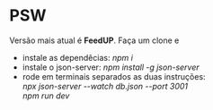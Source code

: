 # PSW
Versão mais atual é **FeedUP**. Faça um clone e 
* instale as dependêcias: *npm i*
* instale o json-server: *npm install -g json-server*
* rode em terminais separados as duas instruções:<br/>
*npx json-server --watch db.json --port 3001* <br/>
*npm run dev*

